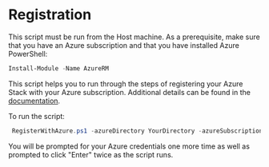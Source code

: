 # Registration

This script must be run from the Host machine. As a prerequisite, make sure that you have an Azure subscription and that you have installed Azure PowerShell:

```powershell
Install-Module -Name AzureRM
```

This script helps you to run through the steps of registering your Azure Stack with your Azure subscription. Additional details can be found in the [documentation](https://docs.microsoft.com/en-us/azure/azure-stack/azure-stack-register).

To run the script:

```powershell
 RegisterWithAzure.ps1 -azureDirectory YourDirectory -azureSubscriptionId YourGUID -azureSubscriptionOwner YourAccountName
```

You will be prompted for your Azure credentials one more time as well as prompted to click "Enter" twice as the script runs.
